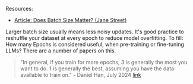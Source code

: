 Resources:
- [Article: Does Batch Size Matter? (Jane Street)](https://blog.janestreet.com/does-batch-size-matter/)



Larger batch size usually means less noisy updates.
It's good practice to reshuffle your dataset at every epoch to reduce model overfitting.
To fill: How many Epochs is considered useful, when pre-training or fine-tuning LLMs? There are a number of papers on this.


> "In general, if you train for more epochs, 3 is generally the most you want to do. 1 is generally the best, assuming you have the data available to train on." - Daniel Han, July 2024 [link](https://youtu.be/pRM_P6UfdIc?si=G8yn2Ro4Gfo-qPD_&t=1001)

